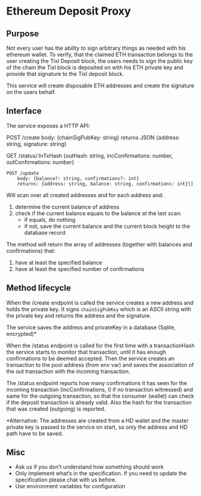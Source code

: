 # Ethereum Deposit Proxy

## Purpose

Not every user has the ability to sign arbitrary things as needed with his ethereum wallet. To verify, that the claimed
ETH transaction belongs to the user creating the Tixl Deposit block, the users needs to sign the public key of the chain
the Tixl block is deposited on with his ETH private key and provide that signature to the Tixl deposit block.

This service will create disposable ETH addresses and create the signature on the users behalf.

## Interface

The service exposes a HTTP API:

POST /create body: {chainSigPubKey: string} returns JSON {address: string, signature: string}

GET /status/:InTxHash {outHash: string, incConfirmations: number, outConfirmations: number}

```
POST /update
    body: {balance?: string, confirmations?: int}
    returns: {address: string, balance: string, confirmations: int}[]
```

Will scan over all created addresses and for each address and:
1. determine the current balance of address
2. check if the current balance equals to the balance at the last scan:
    - if equals, do nothing
    - if not, save the current balance and the current block height to the database record

The method will return the array of addresses (together with balances and confirmations) that:
1. have at least the specified balance
2. have at least the specified number of confirmations


## Method lifecycle
When the /create endpoint is called the service creates a new address and holds the private key. It signs `chainSigPubKey` which is an ASCII string with the private key and returns the address and the signature.

The service saves the address and privateKey in a database (Sqlite, encrypted)*

When the /status endpoint is called for the first time with a transactionHash the service starts to monitor that transaction, until it has enough confirmations to be deemed accepted. Then the service creates an transaction to the pool address (from env var) and saves the association of the out transaction with the incoming transaction.

The /status endpoint reports how many confirmations it has seen for the incoming transaction (incConfirmations, 0 if no transaction witnessed) and same for the outgoing transaction, so that the consumer (wallet) can check if the deposit transaction is already valid. Also the hash for the transaction that was created (outgoing) is reported.


*Alternative: The addresses are created from a HD wallet and the master private key is passed to the service on start, so only the address and HD path have to be saved.

## Misc
- Ask us if you don’t understand how something should work
- Only implement what’s in the specification. If you need to update the specification please chat with us before.
- Use environment variables for configuration
